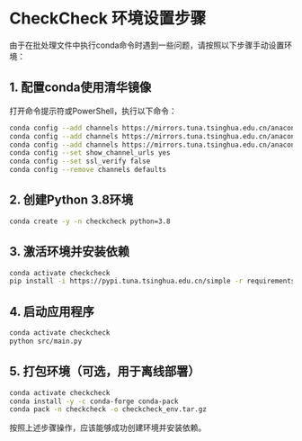 # CheckCheck 环境设置步骤

由于在批处理文件中执行conda命令时遇到一些问题，请按照以下步骤手动设置环境：

## 1. 配置conda使用清华镜像

打开命令提示符或PowerShell，执行以下命令：

```bash
conda config --add channels https://mirrors.tuna.tsinghua.edu.cn/anaconda/pkgs/free/
conda config --add channels https://mirrors.tuna.tsinghua.edu.cn/anaconda/pkgs/main/
conda config --add channels https://mirrors.tuna.tsinghua.edu.cn/anaconda/cloud/conda-forge/
conda config --set show_channel_urls yes
conda config --set ssl_verify false
conda config --remove channels defaults
```

## 2. 创建Python 3.8环境

```bash
conda create -y -n checkcheck python=3.8
```

## 3. 激活环境并安装依赖

```bash
conda activate checkcheck
pip install -i https://pypi.tuna.tsinghua.edu.cn/simple -r requirements.txt
```

## 4. 启动应用程序

```bash
conda activate checkcheck
python src/main.py
```

## 5. 打包环境（可选，用于离线部署）

```bash
conda activate checkcheck
conda install -y -c conda-forge conda-pack
conda pack -n checkcheck -o checkcheck_env.tar.gz
```

按照上述步骤操作，应该能够成功创建环境并安装依赖。
